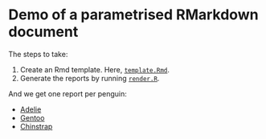 # Demo of a parametrised RMarkdown document

The steps to take:

1. Create an Rmd template. Here, [`template.Rmd`](template.Rmd).
1. Generate the reports by running [`render.R`](render.R).

And we get one report per penguin:

- [Adelie](report-Adelie.md)
- [Gentoo](report-Gentoo.md)
- [Chinstrap](report-Chinstrap.md)
